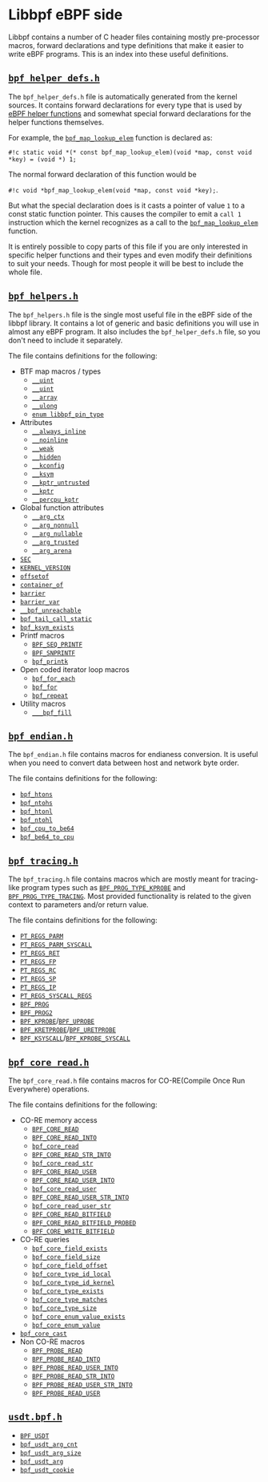 # Libbpf eBPF side

Libbpf contains a number of C header files containing mostly pre-processor macros, forward declarations and type definitions that make it easier to write eBPF programs. This is an index into these useful definitions.

## [`bpf_helper_defs.h`](https://github.com/libbpf/libbpf/blob/master/src/bpf_helper_defs.h)

The `bpf_helper_defs.h` file is automatically generated from the kernel sources. It contains forward declarations for every type that is used by [eBPF helper functions](../../../linux/helper-function/index.md) and somewhat special forward declarations for the helper functions themselves.

For example, the [`bpf_map_lookup_elem`](../../../linux/helper-function/bpf_map_lookup_elem.md) function is declared as: 

`#!c static void *(* const bpf_map_lookup_elem)(void *map, const void *key) = (void *) 1;`

The normal forward declaration of this function would be 

`#!c void *bpf_map_lookup_elem(void *map, const void *key);`.

But what the special declaration does is it casts a pointer of value `1` to a const static function pointer. This causes the compiler to emit a `call 1` instruction which the kernel recognizes as a call to the [`bpf_map_lookup_elem`](../../../linux/helper-function/bpf_map_lookup_elem.md) function.

It is entirely possible to copy parts of this file if you are only interested in specific helper functions and their types and even modify their definitions to suit your needs. Though for most people it will be best to include the whole file.

## [`bpf_helpers.h`](https://github.com/libbpf/libbpf/blob/master/src/bpf_helpers.h)

The `bpf_helpers.h` file is the single most useful file in the eBPF side of the libbpf library. It contains a lot of
generic and basic definitions you will use in almost any eBPF program. It also includes the `bpf_helper_defs.h` file,
so you don't need to include it separately.

The file contains definitions for the following:

* BTF map macros / types
    * [`__uint`](__uint.md)
    * [`__uint`](__uint.md)
    * [`__array`](__array.md)
    * [`__ulong`](__ulong.md)
    * [`enum libbpf_pin_type`](enum-libbpf_pin_type.md)
* Attributes
    * [`__always_inline`](__always_inline.md)
    * [`__noinline`](__noinline.md)
    * [`__weak`](__weak.md)
    * [`__hidden`](__hidden.md)
    * [`__kconfig`](__kconfig.md)
    * [`__ksym`](__ksym.md)
    * [`__kptr_untrusted`](__kptr_untrusted.md)
    * [`__kptr`](__kptr.md)
    * [`__percpu_kptr`](__percpu_kptr.md)
* Global function attributes
    * [`__arg_ctx`](__arg_ctx.md)
    * [`__arg_nonnull`](__arg_nonnull.md)
    * [`__arg_nullable`](__arg_nullable.md)
    * [`__arg_trusted`](__arg_trusted.md)
    * [`__arg_arena`](__arg_arena.md)
* [`SEC`](SEC.md)
* [`KERNEL_VERSION`](KERNEL_VERSION.md)
* [`offsetof`](offsetof.md)
* [`container_of`](container_of.md)
* [`barrier`](barrier.md)
* [`barrier_var`](barrier_var.md)
* [`__bpf_unreachable`](__bpf_unreachable.md)
* [`bpf_tail_call_static`](bpf_tail_call_static.md)
* [`bpf_ksym_exists`](bpf_ksym_exists.md)
* <nospell>Printf macros</nospell>
    * [`BPF_SEQ_PRINTF`](bpf_seq_printf.md)
    * [`BPF_SNPRINTF`](bpf_snprintf.md)
    * [`bpf_printk`](bpf_printk.md)
* Open coded iterator loop macros
    * [`bpf_for_each`](bpf_for_each.md)
    * [`bpf_for`](bpf_for.md)
    * [`bpf_repeat`](bpf_repeat.md)
* Utility macros
    * [`___bpf_fill`](___bpf_fill.md)

## [`bpf_endian.h`](https://github.com/libbpf/libbpf/blob/master/src/bpf_endian.h)

The `bpf_endian.h` file contains macros for endianess conversion. It is useful when you need to convert data between host and network byte order.

The file contains definitions for the following:

* [`bpf_htons`](bpf_htons.md)
* [`bpf_ntohs`](bpf_ntohs.md)
* [`bpf_htonl`](bpf_htonl.md)
* [`bpf_ntohl`](bpf_ntohl.md)
* [`bpf_cpu_to_be64`](bpf_cpu_to_be64.md)
* [`bpf_be64_to_cpu`](bpf_be64_to_cpu.md)

## [`bpf_tracing.h`](https://github.com/libbpf/libbpf/blob/master/src/bpf_tracing.h)

The `bpf_tracing.h` file contains macros which are mostly meant for tracing-like program types such as [`BPF_PROG_TYPE_KPROBE`](../../../linux/program-type/BPF_PROG_TYPE_KPROBE.md) and [`BPF_PROG_TYPE_TRACING`](../../../linux/program-type/BPF_PROG_TYPE_TRACING.md). Most provided functionality is related to the given context to parameters and/or return value.

The file contains definitions for the following:

* [`PT_REGS_PARM`](PT_REGS_PARM.md)
* [`PT_REGS_PARM_SYSCALL`](PT_REGS_PARM_SYSCALL.md)
* [`PT_REGS_RET`](PT_REGS_RET.md)
* [`PT_REGS_FP`](PT_REGS_FP.md)
* [`PT_REGS_RC`](PT_REGS_RC.md)
* [`PT_REGS_SP`](PT_REGS_SP.md) 
* [`PT_REGS_IP`](PT_REGS_IP.md)
* [`PT_REGS_SYSCALL_REGS`](PT_REGS_SYSCALL_REGS.md)
* [`BPF_PROG`](BPF_PROG.md)
* [`BPF_PROG2`](BPF_PROG2.md)
* [`BPF_KPROBE`](BPF_KPROBE.md)/[`BPF_UPROBE`](BPF_UPROBE.md)
* [`BPF_KRETPROBE`](BPF_KRETPROBE.md)/[`BPF_URETPROBE`](BPF_URETPROBE.md)
* [`BPF_KSYSCALL`](BPF_KSYSCALL.md)/[`BPF_KPROBE_SYSCALL`](BPF_KPROBE_SYSCALL.md)

## [`bpf_core_read.h`](https://github.com/libbpf/libbpf/blob/master/src/bpf_core_read.h)

The `bpf_core_read.h` file contains macros for CO-RE(Compile Once Run Everywhere) operations.

The file contains definitions for the following:

* CO-RE memory access
    * [`BPF_CORE_READ`](BPF_CORE_READ.md)
    * [`BPF_CORE_READ_INTO`](BPF_CORE_READ_INTO.md)
    * [`bpf_core_read`](bpf_core_read.md)
    * [`BPF_CORE_READ_STR_INTO`](BPF_CORE_READ_STR_INTO.md)
    * [`bpf_core_read_str`](bpf_core_read_str.md)
    * [`BPF_CORE_READ_USER`](BPF_CORE_READ_USER.md)
    * [`BPF_CORE_READ_USER_INTO`](BPF_CORE_READ_USER_INTO.md)
    * [`bpf_core_read_user`](bpf_core_read_user.md)
    * [`BPF_CORE_READ_USER_STR_INTO`](BPF_CORE_READ_USER_STR_INTO.md)
    * [`bpf_core_read_user_str`](bpf_core_read_user_str.md)
    * [`BPF_CORE_READ_BITFIELD`](BPF_CORE_READ_BITFIELD.md)
    * [`BPF_CORE_READ_BITFIELD_PROBED`](BPF_CORE_READ_BITFIELD_PROBED.md)
    * [`BPF_CORE_WRITE_BITFIELD`](BPF_CORE_WRITE_BITFIELD.md)
* CO-RE queries
    * [`bpf_core_field_exists`](bpf_core_field_exists.md)
    * [`bpf_core_field_size`](bpf_core_field_size.md)
    * [`bpf_core_field_offset`](bpf_core_field_offset.md)
    * [`bpf_core_type_id_local`](bpf_core_type_id_local.md)
    * [`bpf_core_type_id_kernel`](bpf_core_type_id_kernel.md)
    * [`bpf_core_type_exists`](bpf_core_type_exists.md)
    * [`bpf_core_type_matches`](bpf_core_type_matches.md)
    * [`bpf_core_type_size`](bpf_core_type_size.md)
    * [`bpf_core_enum_value_exists`](bpf_core_enum_value_exists.md)
    * [`bpf_core_enum_value`](bpf_core_enum_value.md)
* [`bpf_core_cast`](bpf_core_cast.md)
* Non CO-RE macros
    * [`BPF_PROBE_READ`](BPF_PROBE_READ.md)
    * [`BPF_PROBE_READ_INTO`](BPF_PROBE_READ_INTO.md)
    * [`BPF_PROBE_READ_USER_INTO`](BPF_PROBE_READ_USER_INTO.md)
    * [`BPF_PROBE_READ_STR_INTO`](BPF_PROBE_READ_STR_INTO.md)
    * [`BPF_PROBE_READ_USER_STR_INTO`](BPF_PROBE_READ_USER_STR_INTO.md)
    * [`BPF_PROBE_READ_USER`](BPF_PROBE_READ_USER.md)

## [`usdt.bpf.h`](https://github.com/libbpf/libbpf/blob/master/src/usdt.bpf.h)

* [`BPF_USDT`](BPF_USDT.md)
* [`bpf_usdt_arg_cnt`](bpf_usdt_arg_cnt.md)
* [`bpf_usdt_arg_size`](bpf_usdt_arg_size.md)
* [`bpf_usdt_arg`](bpf_usdt_arg.md)
* [`bpf_usdt_cookie`](bpf_usdt_cookie.md)
